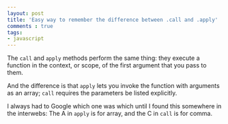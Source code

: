 ```yaml
---
layout: post
title: 'Easy way to remember the difference between .call and .apply'
comments : true
tags:
- javascript
---
```


The `call` and `apply` methods perform the same thing: they execute a function in the context, or scope, of the first argument that you pass to them.

And the difference is that `apply` lets you invoke the function with arguments as an array; `call` requires the parameters be listed explicitly.

I always had to Google which one was which until I found this somewhere in the interwebs: The A in `apply` is for array, and the C in `call` is for comma.
